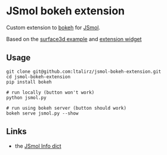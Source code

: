 # JSmol bokeh extension

Custom extension to [bokeh](https://bokeh.pydata.org/en/latest/) for [JSmol](https://sourceforge.net/projects/jsmol/).

Based on the [surface3d example](https://bokeh.pydata.org/en/latest/docs/user_guide/extensions_gallery/wrapping.html)
and [extension widget](https://bokeh.pydata.org/en/latest/docs/user_guide/extensions_gallery/widget.html#userguide-extensions-examples-widget)


## Usage

```
git clone git@github.com:ltalirz/jsmol-bokeh-extension.git
cd jsmol-bokeh-extension
pip install bokeh

# run locally (button won't work)
python jsmol.py

# run using bokeh server (button should work)
bokeh serve jsmol.py --show
```

## Links

 * the [JSmol Info dict](http://wiki.jmol.org/index.php/Jmol_JavaScript_Object/Info)

